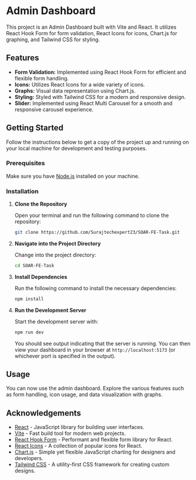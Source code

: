 # Admin Dashboard

This project is an Admin Dashboard built with Vite and React. It utilizes React Hook Form for form validation, React Icons for icons, Chart.js for graphing, and Tailwind CSS for styling.

## Features

- **Form Validation:** Implemented using React Hook Form for efficient and flexible form handling.
- **Icons:** Utilizes React Icons for a wide variety of icons.
- **Graphs:** Visual data representation using Chart.js.
- **Styling:** Styled with Tailwind CSS for a modern and responsive design.
- **Slider:** Implemented using React Multi Carousel for a smooth and responsive carousel experience.

## Getting Started

Follow the instructions below to get a copy of the project up and running on your local machine for development and testing purposes.

### Prerequisites

Make sure you have [Node.js](https://nodejs.org/) installed on your machine.

### Installation

1. **Clone the Repository**

   Open your terminal and run the following command to clone the repository:

   ```bash
   git clone https://github.com/Surajtechexpert23/SOAR-FE-Task.git
   ```

2. **Navigate into the Project Directory**

   Change into the project directory:

   ```bash
   cd SOAR-FE-Task
   ```

3. **Install Dependencies**

   Run the following command to install the necessary dependencies:

   ```bash
   npm install
   ```

4. **Run the Development Server**

   Start the development server with:

   ```bash
   npm run dev
   ```

   You should see output indicating that the server is running. You can then view your dashboard in your browser at `http://localhost:5173` (or whichever port is specified in the output).

## Usage

You can now use the admin dashboard. Explore the various features such as form handling, icon usage, and data visualization with graphs.

## Acknowledgements

- [React](https://reactjs.org/) - JavaScript library for building user interfaces.
- [Vite](https://vitejs.dev/) - Fast build tool for modern web projects.
- [React Hook Form](https://react-hook-form.com/) - Performant and flexible form library for React.
- [React Icons](https://react-icons.github.io/react-icons/) - A collection of popular icons for React.
- [Chart.js](https://www.chartjs.org/) - Simple yet flexible JavaScript charting for designers and developers.
- [Tailwind CSS](https://tailwindcss.com/) - A utility-first CSS framework for creating custom designs.
